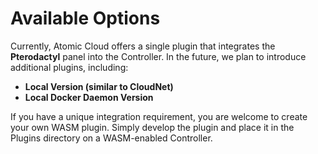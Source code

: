 # Available Options

Currently, Atomic Cloud offers a single plugin that integrates the **Pterodactyl** panel into the Controller. In the future, we plan to introduce additional plugins, including:

- **Local Version (similar to CloudNet)**
- **Local Docker Daemon Version**

If you have a unique integration requirement, you are welcome to create your own WASM plugin. Simply develop the plugin and place it in the Plugins directory on a WASM-enabled Controller.